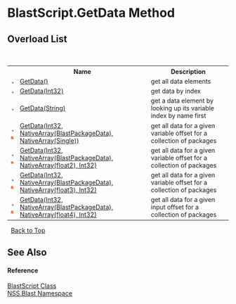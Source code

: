 # BlastScript.GetData Method 
 


## Overload List
&nbsp;<table><tr><th></th><th>Name</th><th>Description</th></tr><tr><td>![Public method](media/pubmethod.gif "Public method")</td><td><a href="58cbb1ce-5966-8643-bb3c-627bec236531">GetData()</a></td><td>
get all data elements</td></tr><tr><td>![Public method](media/pubmethod.gif "Public method")</td><td><a href="95116d1d-f326-8000-b550-dbd858e39fd0">GetData(Int32)</a></td><td>
get data by index</td></tr><tr><td>![Public method](media/pubmethod.gif "Public method")</td><td><a href="50d66737-07f7-5832-d49b-e35f1f3dff6c">GetData(String)</a></td><td>
get a data element by looking up its variable index by name first</td></tr><tr><td>![Public method](media/pubmethod.gif "Public method")![Static member](media/static.gif "Static member")</td><td><a href="3c856efa-9364-1eb4-6524-05e105a3aacc">GetData(Int32, NativeArray(BlastPackageData), NativeArray(Single))</a></td><td>
get all data for a given variable offset for a collection of packages</td></tr><tr><td>![Public method](media/pubmethod.gif "Public method")![Static member](media/static.gif "Static member")</td><td><a href="b475d578-334c-b27e-2a95-94a6312bf310">GetData(Int32, NativeArray(BlastPackageData), NativeArray(float2), Int32)</a></td><td>
get all data for a given variable offset for a collection of packages</td></tr><tr><td>![Public method](media/pubmethod.gif "Public method")![Static member](media/static.gif "Static member")</td><td><a href="e49e02d2-c2b1-84b3-ebb2-fa69201d8e70">GetData(Int32, NativeArray(BlastPackageData), NativeArray(float3), Int32)</a></td><td>
get all data for a given variable offset for a collection of packages</td></tr><tr><td>![Public method](media/pubmethod.gif "Public method")![Static member](media/static.gif "Static member")</td><td><a href="de3b1a7c-6544-3137-915e-f4fae90b962b">GetData(Int32, NativeArray(BlastPackageData), NativeArray(float4), Int32)</a></td><td>
get all data for a given input offset for a collection of packages</td></tr></table>&nbsp;
<a href="#blastscript.getdata-method">Back to Top</a>

## See Also


#### Reference
<a href="701ebde6-515e-1fd5-a11a-526716112a12">BlastScript Class</a><br /><a href="88b55311-4a89-0894-e27a-e157e443c7f7">NSS.Blast Namespace</a><br />